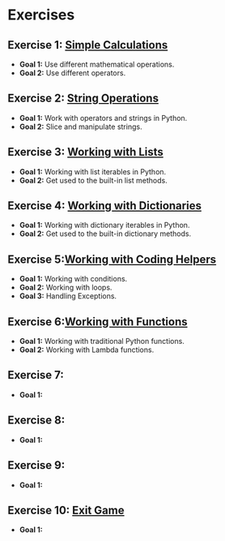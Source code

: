 # Exercises

## Exercise 1: [Simple Calculations](exercise/exercise_01.md)

* **Goal 1:** Use different mathematical operations.
* **Goal 2:** Use different operators.

## Exercise 2: [String Operations](exercise/exercise_02.md)

* **Goal 1:** Work with operators and strings in Python.
* **Goal 2:** Slice and manipulate strings.

## Exercise 3: [Working with Lists](exercise/exercise_03.md)

* **Goal 1:** Working with list iterables in Python.
* **Goal 2:** Get used to the built-in list methods.

## Exercise 4: [Working with Dictionaries](exercise/exercise_04.md)

* **Goal 1:** Working with dictionary iterables in Python.
* **Goal 2:** Get used to the built-in dictionary methods.

## Exercise 5:[Working with Coding Helpers](exercise/exercise_06.md)

* **Goal 1:** Working with conditions.
* **Goal 2:** Working with loops.
* **Goal 3:** Handling Exceptions.

## Exercise 6:[Working with Functions](exercise/exercise_05.md)

* **Goal 1:** Working with traditional Python functions.
* **Goal 2:** Working with Lambda functions.

## Exercise 7:[](exercise/exercise_07.md)

* **Goal 1:** 

## Exercise 8:[](exercise/exercise_08.md)

* **Goal 1:** 

## Exercise 9:[](exercise/exercise_09.md)

* **Goal 1:** 

## Exercise 10: [Exit Game](exercise/exercise_10.md)

* **Goal 1:** 

